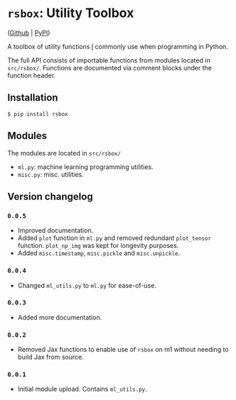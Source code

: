 # `rsbox`: Utility Toolbox

([Github](https://github.com/rosikand/rsbox) | [PyPI](https://pypi.org/project/rsbox))

A toolbox of utility functions [I](http://rosikand.github.io/) commonly use when programming in Python.

The full API consists of importable functions from modules located in `src/rsbox/`. Functions are documented via comment blocks under the function header. 

## Installation 

```
$ pip install rsbox
```

## Modules 

The modules are located in `src/rsbox/`

- `ml.py`: machine learning programming utilities. 
- `misc.py`: misc. utilities. 


## Version changelog 

### `0.0.5`

- Improved documentation. 
- Added `plot` function in `ml.py` and removed redundant `plot_tensor` function. `plot_np_img` was kept for longevity purposes. 
- Added `misc.timestamp`, `misc.pickle` and `misc.unpickle`. 

### `0.0.4`

- Changed `ml_utils.py` to `ml.py` for ease-of-use. 

### `0.0.3`

- Added more documentation.  

### `0.0.2`

- Removed Jax functions to enable use of `rsbox` on m1 without needing to build Jax from source. 

### `0.0.1`

- Initial module upload. Contains `ml_utils.py`. 
